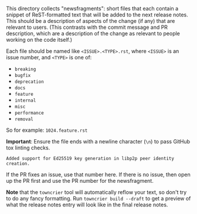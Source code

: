 This directory collects "newsfragments": short files that each contain
a snippet of ReST-formatted text that will be added to the next
release notes. This should be a description of aspects of the change
(if any) that are relevant to users. (This contrasts with the
commit message and PR description, which are a description of the change as
relevant to people working on the code itself.)

Each file should be named like `<ISSUE>.<TYPE>.rst`, where
`<ISSUE>` is an issue number, and `<TYPE>` is one of:

- `breaking`
- `bugfix`
- `deprecation`
- `docs`
- `feature`
- `internal`
- `misc`
- `performance`
- `removal`

So for example: `1024.feature.rst`

**Important**: Ensure the file ends with a newline character (`\n`) to pass GitHub tox linting checks.

```
Added support for Ed25519 key generation in libp2p peer identity creation.

```

If the PR fixes an issue, use that number here. If there is no issue,
then open up the PR first and use the PR number for the newsfragment.

**Note** that the `towncrier` tool will automatically
reflow your text, so don't try to do any fancy formatting. Run
`towncrier build --draft` to get a preview of what the release notes entry
will look like in the final release notes.
